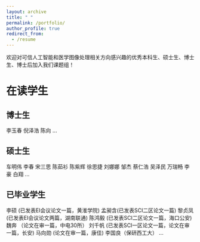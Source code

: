 ```yaml
---
layout: archive
title: " "
permalink: /portfolio/
author_profile: true
redirect_from:
  - /resume
---
```

欢迎对可信人工智能和医学图像处理相关方向感兴趣的优秀本科生、硕士生、博士生、博士后加入我们课题组！

# 在读学生
## 博士生
李玉春
倪泽浩
陈向
...

## 硕士生
车明伟
李春
宋三思
陈茹衫
陈紫辉
徐思捷
刘娜娜
邹杰
蔡仁浩
吴泽民
万瑞畅
李豪
白翔
...

## 已毕业学生
李硕 (已发表EI会议论文一篇，黄淮学院)
孟昶含(已发表SCI二区论文一篇)
黎贞凤(已发表EI会议论文两篇，湖南联通)
陈鸿毅 (已发表SCI二区论文一篇，海口公安)
魏奔 （论文在审一篇，中电30所）
刘千帆 (已发表SCI一区论文一篇，论文在审一篇，长安)
马向勋 (论文在审一篇，康佳)
李国良（保研西工大）
...

